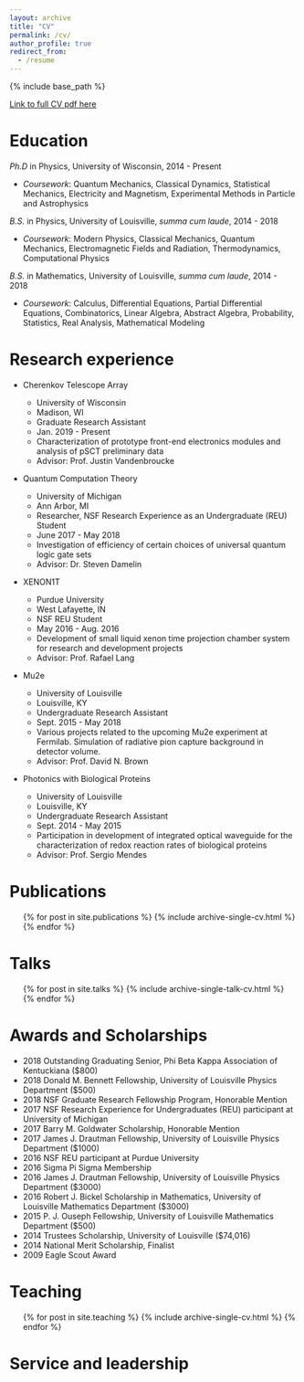 ```yaml
---
layout: archive
title: "CV"
permalink: /cv/
author_profile: true
redirect_from:
  - /resume
---
```


{% include base_path %}

[Link to full CV pdf here](https://bamode.github.io/files/CV.pdf)

Education
======
_Ph.D_ in Physics, University of Wisconsin, 2014 - Present

* _Coursework_: Quantum Mechanics, Classical Dynamics, Statistical Mechanics, Electricity and Magnetism, Experimental Methods in Particle and Astrophysics

_B.S._ in Physics, University of Louisville, _summa cum laude_, 2014 - 2018

* _Coursework_: Modern Physics, Classical Mechanics, Quantum Mechanics, Electromagnetic Fields and Radiation, Thermodynamics, Computational Physics

_B.S._ in Mathematics, University of Louisville, _summa cum laude_, 2014 - 2018

* _Coursework_: Calculus, Differential Equations, Partial Differential Equations, Combinatorics, Linear Algebra, Abstract Algebra, Probability, Statistics, Real Analysis, Mathematical Modeling

Research experience
======
* Cherenkov Telescope Array
  * University of Wisconsin
  * Madison, WI
  * Graduate Research Assistant
  * Jan. 2019 - Present
  * Characterization of prototype front-end electronics modules and analysis of pSCT preliminary data
  * Advisor: Prof. Justin Vandenbroucke

* Quantum Computation Theory
  * University of Michigan
  * Ann Arbor, MI
  * Researcher, NSF Research Experience as an Undergraduate (REU) Student
  * June 2017 - May 2018
  * Investigation of efficiency of certain choices of universal quantum logic gate sets
  * Advisor: Dr. Steven Damelin

* XENON1T
  * Purdue University
  * West Lafayette, IN
  * NSF REU Student
  * May 2016 - Aug. 2016
  * Development of small liquid xenon time projection chamber system for research and development projects
  * Advisor: Prof. Rafael Lang

* Mu2e
  * University of Louisville
  * Louisville, KY
  * Undergraduate Research Assistant
  * Sept. 2015 - May 2018
  * Various projects related to the upcoming Mu2e experiment at Fermilab. Simulation of radiative pion capture background in detector volume.
  * Advisor: Prof. David N. Brown

* Photonics with Biological Proteins
  * University of Louisville
  * Louisville, KY
  * Undergraduate Research Assistant
  * Sept. 2014 - May 2015
  * Participation in development of integrated optical waveguide for the characterization of redox reaction rates of biological proteins
  * Advisor: Prof. Sergio Mendes

Publications
======
  <ul>{% for post in site.publications %}
    {% include archive-single-cv.html %}
  {% endfor %}</ul>

Talks
======
  <ul>{% for post in site.talks %}
    {% include archive-single-talk-cv.html %}
  {% endfor %}</ul>

Awards and Scholarships
======
* 2018 Outstanding Graduating Senior, Phi Beta Kappa Association of Kentuckiana ($800)
* 2018 Donald M. Bennett Fellowship, University of Louisville Physics Department ($500)
* 2018 NSF Graduate Research Fellowship Program, Honorable Mention
* 2017 NSF Research Experience for Undergraduates (REU) participant at University of Michigan
* 2017 Barry M. Goldwater Scholarship, Honorable Mention
* 2017 James J. Drautman Fellowship, University of Louisville Physics Department ($1000)
* 2016 NSF REU participant at Purdue University
* 2016 Sigma Pi Sigma Membership
* 2016 James J. Drautman Fellowship, University of Louisville Physics Department ($3000)
* 2016 Robert J. Bickel Scholarship in Mathematics, University of Louisville Mathematics Department ($3000)
* 2015 P. J. Ouseph Fellowship, University of Louisville Mathematics Department ($500)
* 2014 Trustees Scholarship, University of Louisville ($74,016)
* 2014 National Merit Scholarship, Finalist
* 2009 Eagle Scout Award

Teaching
======
  <ul>{% for post in site.teaching %}
    {% include archive-single-cv.html %}
  {% endfor %}</ul>

Service and leadership
======

